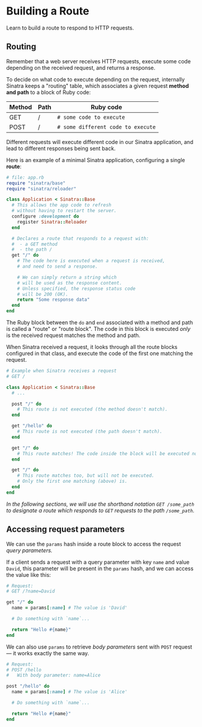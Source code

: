 # Building a Route

Learn to build a route to respond to HTTP requests.

<!-- OMITTED -->

## Routing

Remember that a web server receives HTTP requests, execute some code depending on the received request, and returns a response.

To decide on what code to execute depending on the request, internally Sinatra keeps a "routing" table, which associates a given request **method and path** to a block of Ruby code:

| Method | Path | Ruby code                          |
| ------ | ---- | ---------------------------------- |
| GET    | /    | `# some code to execute`           |
| POST   | /    | `# some different code to execute` |

Different requests will execute different code in our Sinatra application, and lead to different responses being sent back.

Here is an example of a minimal Sinatra application, configuring a single **route**:

```ruby
# file: app.rb
require "sinatra/base"
require "sinatra/reloader"

class Application < Sinatra::Base
  # This allows the app code to refresh
  # without having to restart the server.
  configure :development do
    register Sinatra::Reloader
  end

  # Declares a route that responds to a request with:
  #  - a GET method
  #  - the path /
  get "/" do
    # The code here is executed when a request is received,
    # and need to send a response.

    # We can simply return a string which
    # will be used as the response content.
    # Unless specified, the response status code
    # will be 200 (OK).
    return "Some response data"
  end
end
```

The Ruby block between the `do` and `end` associated with a method and path is called a "route" or "route block". The code in this block is executed _only_ is the received request matches the method and path.

When Sinatra received a request, it looks through all the route blocks configured in that class, and execute the code of the first one matching the request.

```ruby
# Example when Sinatra receives a request
# GET /

class Application < Sinatra::Base
  # ...

  post "/" do
    # This route is not executed (the method doesn't match).
  end

  get "/hello" do
    # This route is not executed (the path doesn't match).
  end

  get "/" do
    # This route matches! The code inside the block will be executed now.
  end

  get "/" do
    # This route matches too, but will not be executed.
    # Only the first one matching (above) is.
  end
end
```

_In the following sections, we will use the shorthand notation `GET /some_path` to designate a route which responds to `GET` requests to the path `/some_path`._

## Accessing request parameters

We can use the `params` hash inside a route block to access the request _query parameters._

If a client sends a request with a query parameter with key `name` and value `David`, this parameter will be present in the `params` hash, and we can access the value like this:

```ruby
# Request:
# GET /?name=David

get "/" do
  name = params[:name] # The value is 'David'

  # Do something with `name`...

  return "Hello #{name}"
end
```

We can also use `params` to retrieve _body parameters_ sent with `POST` request — it works exactly the same way.

```ruby
# Request:
# POST /hello
#   With body parameter: name=Alice

post "/hello" do
  name = params[:name] # The value is 'Alice'

  # Do something with `name`...

  return "Hello #{name}"
end
```
